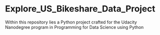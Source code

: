 # Explore_US_Bikeshare_Data_Project
Within this repository lies a Python project crafted for the Udacity Nanodegree program in Programming for Data Science using Python
